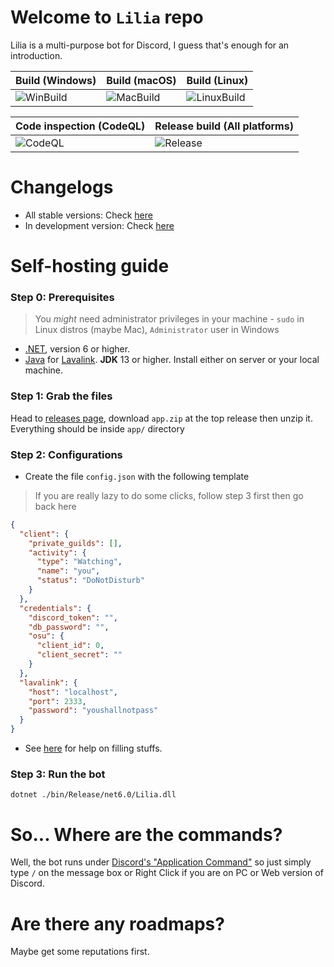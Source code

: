 # Welcome to `Lilia` repo
Lilia is a multi-purpose bot for Discord, I guess that's enough for an introduction.

| Build (Windows)                                                                              | Build (macOS)                                                                            | Build (Linux)                                                                                 |
|----------------------------------------------------------------------------------------------|------------------------------------------------------------------------------------------|-----------------------------------------------------------------------------------------------|
| ![WinBuild](https://github.com/Swyreee/Lilia/actions/workflows/dotnet_windows.yml/badge.svg) | ![MacBuild](https://github.com/Swyreee/Lilia/actions/workflows/dotnet_mac.yml/badge.svg) | ![LinuxBuild](https://github.com/Swyreee/Lilia/actions/workflows/dotnet_ubuntu.yml/badge.svg) |

| Code inspection (CodeQL)                                                                    | Release build (All platforms)                                                        |
|---------------------------------------------------------------------------------------------|--------------------------------------------------------------------------------------|
| ![CodeQL](https://github.com/Swyreee/Lilia/actions/workflows/codeql-analysis.yml/badge.svg) | ![Release](https://github.com/Swyreee/Lilia/actions/workflows/release.yml/badge.svg) |

# Changelogs
- All stable versions: Check [here](https://github.com/Swyreee/Lilia/blob/master/CHANGELOGS.md)
- In development version: Check [here](https://github.com/Swyreee/Lilia/blob/master/CHANGELOG.md)

# Self-hosting guide
### Step 0: Prerequisites
>You *might* need administrator privileges in your machine - `sudo` in Linux distros (maybe Mac), `Administrator` user in Windows
- [.NET](https://dotnet.microsoft.com/download), version 6 or higher.
- [Java](https://www.java.com/en/download/) for [Lavalink](https://github.com/freyacodes/Lavalink). **JDK** 13 or higher. Install either on server or your local machine.

### Step 1: Grab the files
Head to [releases page](https://github.com/Swyreee/Lilia/releases), download `app.zip` at the top release then unzip it. Everything should be inside `app/` directory

### Step 2: Configurations
- Create the file `config.json` with the following template
>If you are really lazy to do some clicks, follow step 3 first then go back here
```json
{
  "client": {
    "private_guilds": [],
    "activity": {
      "type": "Watching",
      "name": "you",
      "status": "DoNotDisturb"
    }
  },
  "credentials": {
    "discord_token": "",
    "db_password": "",
    "osu": {
      "client_id": 0,
      "client_secret": ""
    }
  },
  "lavalink": {
    "host": "localhost",
    "port": 2333,
    "password": "youshallnotpass"
  }
}
```
- See [here](https://github.com/Swyreee/Lilia/wiki/Configuration-101) for help on filling stuffs.

### Step 3: Run the bot
```shell
dotnet ./bin/Release/net6.0/Lilia.dll
```

# So... Where are the commands?
Well, the bot runs under [Discord's "Application Command"](https://discord.com/blog/slash-commands-are-here) so just simply type `/` on the message box or Right Click if you are on PC or Web version of Discord.

# Are there any roadmaps?
Maybe get some reputations first.